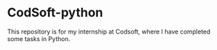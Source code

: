 # CodSoft-python
This repository is for my internship at Codsoft, where I have completed some tasks in Python.
